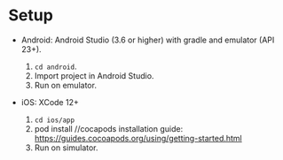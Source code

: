 # Setup
* Android: Android Studio (3.6 or higher) with gradle and emulator (API 23+).
  1. `cd android`.
  2. Import project in Android Studio.
  3. Run on emulator.

* iOS: XCode 12+
  1. `cd ios/app`
  2. pod install //cocapods installation guide: https://guides.cocoapods.org/using/getting-started.html
  3. Run on simulator.
